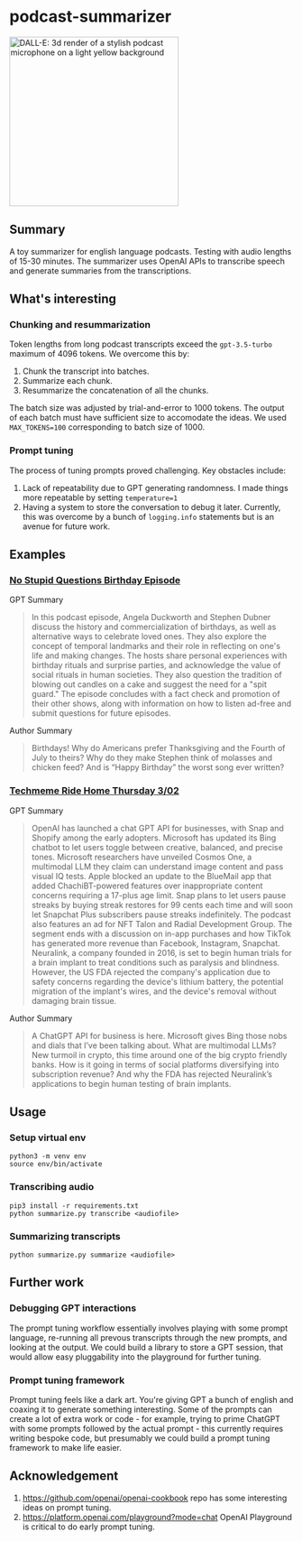 # podcast-summarizer

<img alt="DALL-E: 3d render of a stylish podcast microphone on a light yellow background" src="https://rushabhdoshi.com/assets/microphone.png" width="300px"/>

## Summary

A toy summarizer for english language podcasts. Testing with audio lengths of 15-30 minutes. The summarizer uses OpenAI APIs to transcribe speech and generate summaries from the transcriptions.

## What's interesting

### Chunking and resummarization

Token lengths from long podcast transcripts exceed the `gpt-3.5-turbo` maximum of 4096 tokens. We overcome this by:

1. Chunk the transcript into batches.
2. Summarize each chunk.
3. Resummarize the concatenation of all the chunks.

The batch size was adjusted by trial-and-error to 1000 tokens. The output of each batch must have sufficient size to accomodate the ideas. We used `MAX_TOKENS=100` corresponding to batch size of 1000.

### Prompt tuning

The process of tuning prompts proved challenging. Key obstacles include:

1. Lack of repeatability due to GPT generating randomness. I made things more repeatable by setting `temperature=1`
2. Having a system to store the conversation to debug it later. Currently, this was overcome by a bunch of `logging.info` statements but is an avenue for future work.

## Examples

### [No Stupid Questions Birthday Episode](https://freakonomics.com/podcast/what-should-you-do-on-your-birthday/)

GPT Summary

> In this podcast episode, Angela Duckworth and Stephen Dubner discuss the history and commercialization of birthdays, as well as alternative ways to celebrate loved ones. They also explore the concept of temporal landmarks and their role in reflecting on one's life and making changes. The hosts share personal experiences with birthday rituals and surprise parties, and acknowledge the value of social rituals in human societies. They also question the tradition of blowing out candles on a cake and suggest the need for a "spit guard." The episode concludes with a fact check and promotion of their other shows, along with information on how to listen ad-free and submit questions for future episodes.

Author Summary

> Birthdays! Why do Americans prefer Thanksgiving and the Fourth of July to theirs? Why do they make Stephen think of molasses and chicken feed? And is “Happy Birthday” the worst song ever written?

### [Techmeme Ride Home Thursday 3/02](https://www.ridehome.info/show/techmeme-ride-home/thu-0302-and-right-on-schedule-here-come-the-apis/)

GPT Summary

> OpenAI has launched a chat GPT API for businesses, with Snap and Shopify among the early adopters. Microsoft has updated its Bing chatbot to let users toggle between creative, balanced, and precise tones. Microsoft researchers have unveiled Cosmos One, a multimodal LLM they claim can understand image content and pass visual IQ tests. Apple blocked an update to the BlueMail app that added ChachiBT-powered features over inappropriate content concerns requiring a 17-plus age limit. Snap plans to let users pause streaks by buying streak restores for 99 cents each time and will soon let Snapchat Plus subscribers pause streaks indefinitely. The podcast also features an ad for NFT Talon and Radial Development Group. The segment ends with a discussion on in-app purchases and how TikTok has generated more revenue than Facebook, Instagram, Snapchat. Neuralink, a company founded in 2016, is set to begin human trials for a brain implant to treat conditions such as paralysis and blindness. However, the US FDA rejected the company's application due to safety concerns regarding the device's lithium battery, the potential migration of the implant's wires, and the device's removal without damaging brain tissue.

Author Summary

> A ChatGPT API for business is here. Microsoft gives Bing those nobs and dials that I’ve been talking about. What are multimodal LLMs? New turmoil in crypto, this time around one of the big crypto friendly banks. How is it going in terms of social platforms diversifying into subscription revenue? And why the FDA has rejected Neuralink’s applications to begin human testing of brain implants.

## Usage

### Setup virtual env

```shell
python3 -m venv env
source env/bin/activate
```

### Transcribing audio

```shell
pip3 install -r requirements.txt
python summarize.py transcribe <audiofile>
```

### Summarizing transcripts

```shell
python summarize.py summarize <audiofile>
```

## Further work

### Debugging GPT interactions

The prompt tuning workflow essentially involves playing with some prompt language, re-running all prevous transcripts through the new prompts, and looking at the output. We could build a library to store a GPT session, that would allow easy pluggability into the playground for further tuning.

### Prompt tuning framework

Prompt tuning feels like a dark art. You're giving GPT a bunch of english and coaxing it to generate something interesting. Some of the prompts can create a lot of extra work or code - for example, trying to prime ChatGPT with some prompts followed by the actual prompt - this currently requires writing bespoke code, but presumably we could build a prompt tuning framework to make life easier.

## Acknowledgement

1. https://github.com/openai/openai-cookbook repo has some interesting ideas on prompt tuning.
2. https://platform.openai.com/playground?mode=chat OpenAI Playground is critical to do early prompt tuning.
